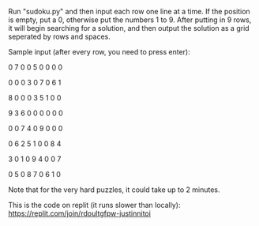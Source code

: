 Run "sudoku.py" and then input each row one line at a time. If the position is empty, put a 0, otherwise put the numbers 1 to 9. After putting in 9 rows, it will begin searching for a solution, and then output the solution as a grid seperated by rows and spaces.

Sample input (after every row, you need to press enter):

0 7 0 0 5 0 0 0 0

0 0 0 3 0 7 0 6 1

8 0 0 0 3 5 1 0 0

9 3 6 0 0 0 0 0 0

0 0 7 4 0 9 0 0 0

0 6 2 5 1 0 0 8 4

3 0 1 0 9 4 0 0 7

0 5 0 8 7 0 6 1 0


Note that for the very hard puzzles, it could take up to 2 minutes.

This is the code on replit (it runs slower than locally): https://replit.com/join/rdoultgfpw-justinnitoi
